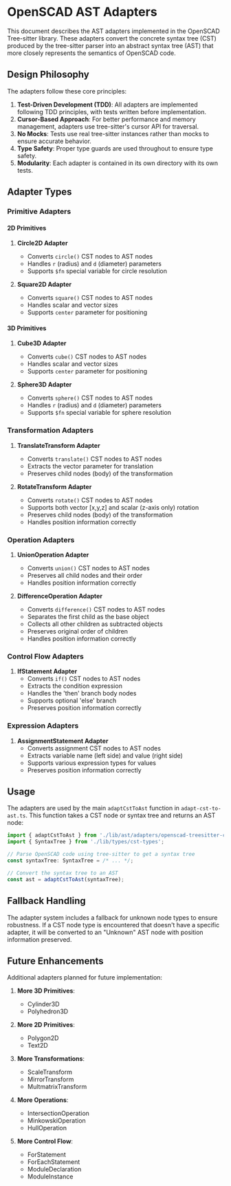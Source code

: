 # OpenSCAD AST Adapters

This document describes the AST adapters implemented in the OpenSCAD Tree-sitter library. These adapters convert the concrete syntax tree (CST) produced by the tree-sitter parser into an abstract syntax tree (AST) that more closely represents the semantics of OpenSCAD code.

## Design Philosophy

The adapters follow these core principles:

1. **Test-Driven Development (TDD)**: All adapters are implemented following TDD principles, with tests written before implementation.
2. **Cursor-Based Approach**: For better performance and memory management, adapters use tree-sitter's cursor API for traversal.
3. **No Mocks**: Tests use real tree-sitter instances rather than mocks to ensure accurate behavior.
4. **Type Safety**: Proper type guards are used throughout to ensure type safety.
5. **Modularity**: Each adapter is contained in its own directory with its own tests.

## Adapter Types

### Primitive Adapters

#### 2D Primitives

1. **Circle2D Adapter**
   - Converts `circle()` CST nodes to AST nodes
   - Handles `r` (radius) and `d` (diameter) parameters
   - Supports `$fn` special variable for circle resolution

2. **Square2D Adapter**
   - Converts `square()` CST nodes to AST nodes
   - Handles scalar and vector sizes
   - Supports `center` parameter for positioning

#### 3D Primitives

1. **Cube3D Adapter**
   - Converts `cube()` CST nodes to AST nodes
   - Handles scalar and vector sizes
   - Supports `center` parameter for positioning

2. **Sphere3D Adapter**
   - Converts `sphere()` CST nodes to AST nodes
   - Handles `r` (radius) and `d` (diameter) parameters
   - Supports `$fn` special variable for sphere resolution

### Transformation Adapters

1. **TranslateTransform Adapter**
   - Converts `translate()` CST nodes to AST nodes
   - Extracts the vector parameter for translation
   - Preserves child nodes (body) of the transformation

2. **RotateTransform Adapter**
   - Converts `rotate()` CST nodes to AST nodes
   - Supports both vector [x,y,z] and scalar (z-axis only) rotation
   - Preserves child nodes (body) of the transformation
   - Handles position information correctly

### Operation Adapters

1. **UnionOperation Adapter**
   - Converts `union()` CST nodes to AST nodes
   - Preserves all child nodes and their order
   - Handles position information correctly

2. **DifferenceOperation Adapter**
   - Converts `difference()` CST nodes to AST nodes
   - Separates the first child as the base object
   - Collects all other children as subtracted objects
   - Preserves original order of children
   - Handles position information correctly

### Control Flow Adapters

1. **IfStatement Adapter**
   - Converts `if()` CST nodes to AST nodes
   - Extracts the condition expression
   - Handles the 'then' branch body nodes
   - Supports optional 'else' branch
   - Preserves position information correctly

### Expression Adapters

1. **AssignmentStatement Adapter**
   - Converts assignment CST nodes to AST nodes
   - Extracts variable name (left side) and value (right side)
   - Supports various expression types for values
   - Preserves position information correctly

## Usage

The adapters are used by the main `adaptCstToAst` function in `adapt-cst-to-ast.ts`. This function takes a CST node or syntax tree and returns an AST node:

```typescript
import { adaptCstToAst } from './lib/ast/adapters/openscad-treesitter-cst-to-ast-adapter/adapt-cst-to-ast';
import { SyntaxTree } from './lib/types/cst-types';

// Parse OpenSCAD code using tree-sitter to get a syntax tree
const syntaxTree: SyntaxTree = /* ... */;

// Convert the syntax tree to an AST
const ast = adaptCstToAst(syntaxTree);
```

## Fallback Handling

The adapter system includes a fallback for unknown node types to ensure robustness. If a CST node type is encountered that doesn't have a specific adapter, it will be converted to an "Unknown" AST node with position information preserved.

## Future Enhancements

Additional adapters planned for future implementation:

1. **More 3D Primitives**:
   - Cylinder3D
   - Polyhedron3D

2. **More 2D Primitives**:
   - Polygon2D
   - Text2D

3. **More Transformations**:
   - ScaleTransform
   - MirrorTransform
   - MultmatrixTransform

4. **More Operations**:
   - IntersectionOperation
   - MinkowskiOperation
   - HullOperation

5. **More Control Flow**:
   - ForStatement
   - ForEachStatement
   - ModuleDeclaration
   - ModuleInstance
